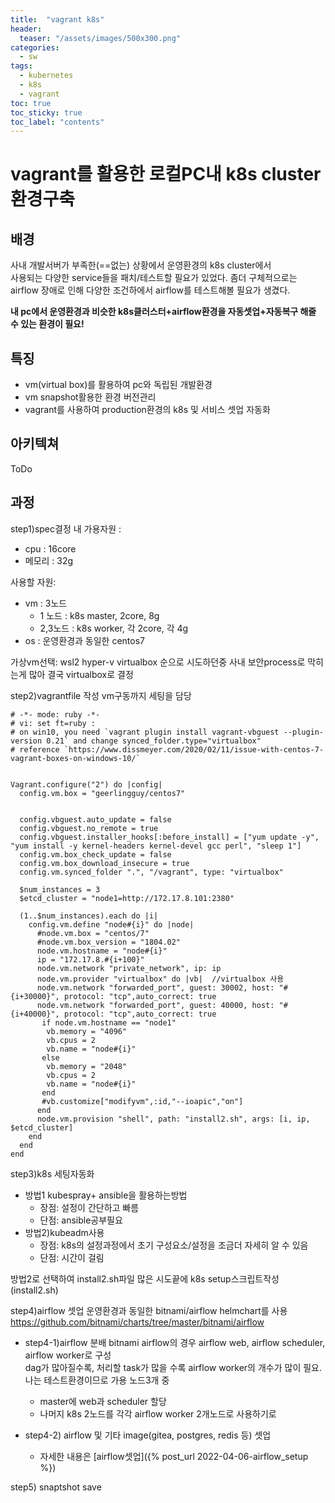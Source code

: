 ```yaml
---
title:  "vagrant k8s"
header:
  teaser: "/assets/images/500x300.png"
categories: 
  - sw
tags:
  - kubernetes
  - k8s
  - vagrant
toc: true
toc_sticky: true
toc_label: "contents"
---
```



vagrant를 활용한 로컬PC내 k8s cluster환경구축
=================================================

배경
----
사내 개발서버가 부족한(==없는) 상황에서 운영환경의 k8s cluster에서   
사용되는 다양한 service들을 패치/테스트할 필요가 있었다.
좀더 구체적으로는 airflow 장애로 인해
다양한 조건하에서 airflow를 테스트해볼 필요가 생겼다.

**내 pc에서 운영환경과 비슷한 k8s클러스터+airflow환경을 
자동셋업+자동복구 해줄 수 있는 환경이 필요!**



특징
----------
  - vm(virtual box)를 활용하여 pc와 독립된 개발환경
  - vm snapshot활용한 환경 버전관리
  - vagrant를 사용하여 production환경의 k8s 및 서비스 셋업 자동화
  

아키텍쳐
---
ToDo


과정
---
step1)spec결정
내 가용자원 :
- cpu : 16core
- 메모리 : 32g

사용할 자원:
- vm : 3노드
  - 1 노드 : k8s master, 2core, 8g
  - 2,3노드 : k8s worker, 각 2core, 각 4g
- os : 운영환경과 동일한 centos7

가상vm선택: 
wsl2
hyper-v
virtualbox 
순으로 시도하던중 사내 보안process로 막히는게 많아 결국 virtualbox로 결정

step2)vagrantfile 작성
vm구동까지 세팅을 담당

```
# -*- mode: ruby -*-
# vi: set ft=ruby :
# on win10, you need `vagrant plugin install vagrant-vbguest --plugin-version 0.21` and change synced_folder.type="virtualbox"
# reference `https://www.dissmeyer.com/2020/02/11/issue-with-centos-7-vagrant-boxes-on-windows-10/`


Vagrant.configure("2") do |config|
  config.vm.box = "geerlingguy/centos7"
  
  
  config.vbguest.auto_update = false
  config.vbguest.no_remote = true
  config.vbguest.installer_hooks[:before_install] = ["yum update -y", "yum install -y kernel-headers kernel-devel gcc perl", "sleep 1"]
  config.vm.box_check_update = false
  config.vm.box_download_insecure = true
  config.vm.synced_folder ".", "/vagrant", type: "virtualbox"
  
  $num_instances = 3
  $etcd_cluster = "node1=http://172.17.8.101:2380"
  
  (1..$num_instances).each do |i|
    config.vm.define "node#{i}" do |node|
      #node.vm.box = "centos/7"
      #node.vm.box_version = "1804.02"
      node.vm.hostname = "node#{i}"
      ip = "172.17.8.#{i+100}"
      node.vm.network "private_network", ip: ip
      node.vm.provider "virtualbox" do |vb|  //virtualbox 사용
	  node.vm.network "forwarded_port", guest: 30002, host: "#{i+30000}", protocol: "tcp",auto_correct: true
	  node.vm.network "forwarded_port", guest: 40000, host: "#{i+40000}", protocol: "tcp",auto_correct: true
	   if node.vm.hostname == "node1"
	    vb.memory = "4096"
		vb.cpus = 2
		vb.name = "node#{i}"
	   else
        vb.memory = "2048"
        vb.cpus = 2
        vb.name = "node#{i}"
	   end
	   #vb.customize["modifyvm",:id,"--ioapic","on"] 
      end
      node.vm.provision "shell", path: "install2.sh", args: [i, ip, $etcd_cluster]
    end
  end
end
```


step3)k8s 세팅자동화
- 방법1 kubespray+ ansible을 활용하는방법
  - 장점: 설정이 간단하고 빠름
  - 단점: ansible공부필요
- 방법2)kubeadm사용
  - 장점: k8s의 설정과정에서 초기 구성요소/설정을 조금더 자세히 알 수 있음
  - 단점: 시간이 걸림

방법2로 선택하여 install2.sh파일 많은 시도끝에 k8s setup스크립트작성(install2.sh)


step4)airflow 셋업
운영환경과 동일한 bitnami/airflow helmchart를 사용    
https://github.com/bitnami/charts/tree/master/bitnami/airflow   

- step4-1)airflow 분배
  bitnami airflow의 경우 airflow web, airflow scheduler, airflow worker로 구성   
  dag가 많아질수록, 처리할 task가 많을 수록 airflow worker의 개수가 많이 필요.   
  나는 테스트환경이므로 가용 노드3개 중 
  - master에 web과 scheduler 할당
  - 나머지 k8s 2노드를 각각 airflow worker 2개노드로 사용하기로

- step4-2) airflow 및 기타 image(gitea, postgres, redis 등) 셋업
  - 자세한 내용은 [airflow셋업]({% post_url 2022-04-06-airflow_setup %})

step5) snaptshot save





   
<!-- 다른 글
<hr/>
<ul>
  {% for post in site.posts %}
    <li>
      <a href="{{ post.url }}">{{ post.title }}</a>
    </li>
  {% endfor %}
</ul> -->